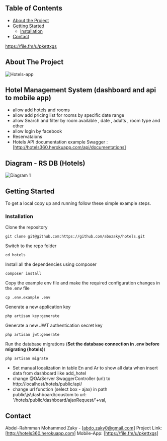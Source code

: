 

<!-- TABLE OF CONTENTS -->
## Table of Contents

* [About the Project](#about-the-project)
* [Getting Started](#getting-started)
  * [Installation](#installation)
* [Contact](#contact)

https://file.fm/u/pkettxgs


<!-- ABOUT THE PROJECT -->
## About The Project

![Hotels-app](https://user-images.githubusercontent.com/41168441/69369728-3cf44500-0ca5-11ea-8e3d-99fc58efcebe.jpg)


## Hotel Management System (dashboard and api to mobile app)

* allow add hotels and rooms 
* allow add pricing list for rooms by specific date range
* allow Search and filter by room available , date , adults , room type and other
* allow login by facebook  
* Reservataions 
* Hotels API documentation example Swagger : [http://hotels360.herokuapp.com/api/documentations] 

## Diagram - RS DB (Hotels)
![Diagram 1](https://user-images.githubusercontent.com/41168441/69369679-29e17500-0ca5-11ea-85ac-3aa3563a0d66.png)




<!-- GETTING STARTED -->
## Getting Started

To get a local copy up and running follow these simple example steps.


### Installation


Clone the repository

    git clone git@github.com:https://github.com/abozaky/hotels.git

Switch to the repo folder

    cd hotels

Install all the dependencies using composer

    composer install

Copy the example env file and make the required configuration changes in the .env file

    cp .env.example .env

Generate a new application key

    php artisan key:generate

Generate a new JWT authentication secret key

    php artisan jwt:generate

Run the database migrations (**Set the database connection in .env before migrating (hotels)**)

    php artisan migrate
    
* Set manual localization in table  En and Ar to show all data when insert data from dashboard like add_hotel
* change @OA\Server SwaggerController (url) to http://localhost/hotels/public/api/ 
* change url function (select box - ajax) in path  public\js\dashboard\coustom to url: '/hotels/public/dashboard/ajaxRequest/'+val, 

<!-- CONTACT -->
## Contact

Abdel-Rahmman Mohammed Zaky - [abdo.zaky0@gmail.com]
Project Link: [http://hotels360.herokuapp.com]
Mobile-App: [https://file.fm/u/pkettxgs]



